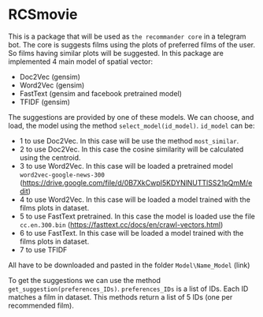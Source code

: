 # RCSmovie
This is a package that will be used as `the recommander core` in a telegram bot. 
The core is suggests films using the plots of preferred films of the user. 
So films having similar plots will be suggested.
In this package are implemented 4 main model of spatial vector:
* Doc2Vec (gensim)
* Word2Vec (gensim)
* FastText (gensim and facebook pretrained model)
* TFIDF (gensim)

The suggestions are provided by one of these models. We can choose, and load, the model using the method `select_model(id_model)`.
`id_model` can be:
* 1 to use Doc2Vec. In this case will be use the method `most_similar`.
* 2 to use Doc2Vec. In this case the cosine similarity will be calculated using the centroid.
* 3 to use Word2Vec. In this case will be loaded a pretrained model `word2vec-google-news-300` (https://drive.google.com/file/d/0B7XkCwpI5KDYNlNUTTlSS21pQmM/edit)
* 4 to use Word2Vec. In this case will be loaded a model trained with the films plots in dataset.
* 5 to use FastText pretrained. In this case the model is loaded use the file `cc.en.300.bin` (https://fasttext.cc/docs/en/crawl-vectors.html)
* 6 to use FastText. In this case will be loaded a model trained with the films plots in dataset.
* 7 to use TFIDF

All have to be downloaded and pasted in the folder `Model\Name_Model` (link)

To get the suggestions we can use the method `get_suggestion(preferences_IDs)`.
`preferences_IDs` is a list of IDs. Each ID matches a film in dataset. This methods return a list of 5 IDs (one per recommended film).